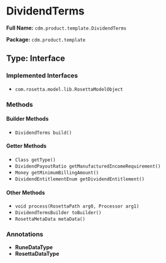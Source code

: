 # DividendTerms

**Full Name:** `cdm.product.template.DividendTerms`

**Package:** `cdm.product.template`

## Type: Interface

### Implemented Interfaces

- `com.rosetta.model.lib.RosettaModelObject`

### Methods

#### Builder Methods

- `DividendTerms build()`

#### Getter Methods

- `Class getType()`
- `DividendPayoutRatio getManufacturedIncomeRequirement()`
- `Money getMinimumBillingAmount()`
- `DividendEntitlementEnum getDividendEntitlement()`

#### Other Methods

- `void process(RosettaPath arg0, Processor arg1)`
- `DividendTermsBuilder toBuilder()`
- `RosettaMetaData metaData()`

### Annotations

- **RuneDataType**
- **RosettaDataType**

